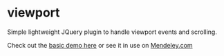 viewport
========

Simple lightweight JQuery plugin to handle viewport events and scrolling.

Check out the [basic demo here](http://rawgithub.com/jsbuzz/viewport/master/index.html) or see it in use on [Mendeley.com](http://www.mendeley.com/en/)

